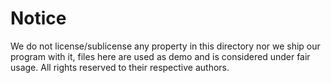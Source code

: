 # Notice
We do not license/sublicense any property in this directory nor we ship our program with it,
files here are used as demo and is considered under fair usage.
All rights reserved to their respective authors.
